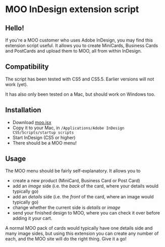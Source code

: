# MOO InDesign extension script

## Hello!

If you're a MOO customer who uses Adobe InDesign, you may find this
extension script useful. It allows you to create MiniCards, Business
Cards and PostCards and upload them to MOO, all from within InDesign.

## Compatibility

The script has been tested with CS5 and CS5.5. Earlier versions will
not work (yet).

It has also only been tested on a Mac, but should work on Windows too.

## Installation

* Download [moo.jsx](https://raw.github.com/moodev/moo-indesign/master/moo.jsx)
* Copy it to your Mac, in `/Applications/Adobe InDesign CS5/Scripts/startup scripts`
* Start InDesign (CS5 or higher)
* There should be a MOO menu!

## Usage

The MOO menu should be fairly self-explanatory. It allows you to

* create a new product (MiniCard, Business Card or Post Card)
* add an _image_ side (i.e. the _back_ of the card, where your details would typically go)
* add an _details_ side (i.e. the _front_ of the card, where an image would typically go)
* change whether the current side is _details_ or _image_
* send your finished design to MOO, where you can check it over before adding it your cart.

A normal MOO pack of cards would typically have one details side and
many image sides, but using this extension you can create any number
of each, and the MOO site will do the right thing. Give it a go!
